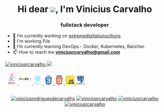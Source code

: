 <h1 align="center">Hi dear <img src="https://raw.githubusercontent.com/kaueMarques/kaueMarques/master/hi.gif" width="30px">, I'm Vinicius Carvalho</h1>
<h3 align="center">fullstack developer</h3>

- 🔭 I’m currently working on [extremedigitalsolucitions](https://www.extremedigital.com.br/eds/)
- 👯 I'm working PJe
- 🌱 I’m currently learning DevOps - Docker, Kubernetes, Rancher.
- 📫 How to reach me **viniciusrcarvalho@gmail.com**


<div>
  <a href="https://github.com/viniciusrcarvalho">
   <img height="180em" src="https://github-readme-stats.vercel.app/api?username=viniciusrcarvalho&show_icons=true&theme=dracula" alt="viniciusrcarvalho"/>
    <img height="180em" src="https://github-readme-stats.vercel.app/api/top-langs/?username=viniciusrcarvalho&layout=compact&langs_count=168&theme=dracula"/>
 </div>

<div style="display: inline_block"><br>
  <img src="https://raw.githubusercontent.com/devicons/devicon/master/icons/java/java-original-wordmark.svg" alt="java" width="40" height="40"/>
  <img src="https://raw.githubusercontent.com/devicons/devicon/master/icons/nodejs/nodejs-original-wordmark.svg" alt="nodejs" width="40" height="40"/>
  <img src="https://raw.githubusercontent.com/devicons/devicon/master/icons/react/react-original-wordmark.svg" alt="react" width="30" height="30"/>
  <img src="https://raw.githubusercontent.com/devicons/devicon/master/icons/css3/css3-plain-wordmark.svg" alt="css3"  width="30" height="30"/>
  <img src="https://raw.githubusercontent.com/devicons/devicon/master/icons/html5/html5-original-wordmark.svg" alt="html5"  width="30" height="30"/>
  <img src="https://raw.githubusercontent.com/devicons/devicon/master/icons/javascript/javascript-original.svg" alt="javascript" width="30" height="30"/>
  <img src="https://raw.githubusercontent.com/devicons/devicon/master/icons/postgresql/postgresql-original-wordmark.svg" alt="postgresql" width="30" height="30"/>
  
</div>
  
  ##

<div align="center">  
  <a href="https://linkedin.com/in/vinicius-rodrigues-de-carvalho-2402192a" target="_blank"><img align="center" src="https://cdn.jsdelivr.net/npm/simple-icons@3.0.1/icons/linkedin.svg" alt="viniciusrodriguesdecarvalho" height="20" width="20" /></a>
  <a href="https://stackoverflow.com/users/15418699/vinicius-rodrigues-de-carvalho" target="blank"><img align="center" src="https://cdn.jsdelivr.net/npm/simple-icons@3.0.1/icons/stackoverflow.svg" alt="viniciusrcarvalho" height="20" width="20" /></a>
  <a href="https://fb.com/profile.php?id=100009043018162" target="_blank"><img align="center" src="https://cdn.jsdelivr.net/npm/simple-icons@3.0.1/icons/facebook.svg" alt="viniciusrcarvalho" height="20" width="20" /></a>
  <a href="https://instagram.com/vinicinn1" target="_blank"><img align="center" src="https://cdn.jsdelivr.net/npm/simple-icons@3.0.1/icons/instagram.svg" alt="viniciusrcarvalho" height="20" width="20" /></a>
  </div>
  
